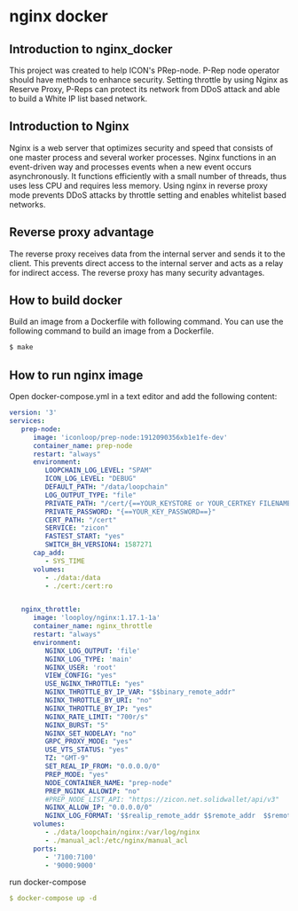 # nginx docker 

## Introduction to nginx_docker
This project was created to help ICON's PRep-node.
P-Rep node operator should have methods to enhance security.
Setting throttle by using Nginx as Reserve Proxy, P-Reps can protect its network from DDoS attack and able to build a White IP list based network.



## Introduction to Nginx
Nginx is a web server that optimizes security and speed that consists of one master process and several worker processes.
Nginx functions in an event-driven way and processes events when a new event occurs asynchronously.
It functions efficiently with a small number of threads, thus uses less CPU and requires less memory.
Using nginx in reverse proxy mode prevents DDoS attacks by throttle setting and enables whitelist based networks.

## Reverse proxy advantage
The reverse proxy receives data from the internal server and sends it to the client. This prevents direct access to the internal server and acts as a relay for indirect access. The reverse proxy has many security advantages.


## How to build docker

Build an image from a Dockerfile with following command.
You can use the following command to build an image from a Dockerfile.

```bash
$ make
```
 
## How to run nginx image 

Open docker-compose.yml in a text editor and add the following content:

```yaml
version: '3'
services:
   prep-node:
      image: 'iconloop/prep-node:1912090356xb1e1fe-dev'
      container_name: prep-node
      restart: "always"
      environment:
         LOOPCHAIN_LOG_LEVEL: "SPAM"
         ICON_LOG_LEVEL: "DEBUG"
         DEFAULT_PATH: "/data/loopchain"
         LOG_OUTPUT_TYPE: "file"
         PRIVATE_PATH: "/cert/{==YOUR_KEYSTORE or YOUR_CERTKEY FILENAME==}"
         PRIVATE_PASSWORD: "{==YOUR_KEY_PASSWORD==}"
         CERT_PATH: "/cert"
         SERVICE: "zicon"
         FASTEST_START: "yes"
         SWITCH_BH_VERSION4: 1587271
      cap_add:
         - SYS_TIME
      volumes:
         - ./data:/data
         - ./cert:/cert:ro


   nginx_throttle:
      image: 'looploy/nginx:1.17.1-1a'
      container_name: nginx_throttle
      restart: "always"
      environment:
         NGINX_LOG_OUTPUT: 'file'
         NGINX_LOG_TYPE: 'main'
         NGINX_USER: 'root'
         VIEW_CONFIG: "yes"
         USE_NGINX_THROTTLE: "yes"
         NGINX_THROTTLE_BY_IP_VAR: "$$binary_remote_addr"
         NGINX_THROTTLE_BY_URI: "no"
         NGINX_THROTTLE_BY_IP: "yes"
         NGINX_RATE_LIMIT: "700r/s"
         NGINX_BURST: "5"
         NGINX_SET_NODELAY: "no"
         GRPC_PROXY_MODE: "yes"
         USE_VTS_STATUS: "yes"
         TZ: "GMT-9"
         SET_REAL_IP_FROM: "0.0.0.0/0"
         PREP_MODE: "yes"
         NODE_CONTAINER_NAME: "prep-node"
         PREP_NGINX_ALLOWIP: "no"
         #PREP_NODE_LIST_API: "https://zicon.net.solidwallet/api/v3"
         NGINX_ALLOW_IP: "0.0.0.0/0"
         NGINX_LOG_FORMAT: '$$realip_remote_addr $$remote_addr  $$remote_user [$$time_local] $$request $$status $$body_bytes_sent $$http_referer "$$http_user_agent" $$http_x_forwarded_for $$request_body $$server_protocol $$request_time'
      volumes:
         - ./data/loopchain/nginx:/var/log/nginx
         - ./manual_acl:/etc/nginx/manual_acl
      ports:
         - '7100:7100'
         - '9000:9000'


```

run docker-compose
```yaml
$ docker-compose up -d
```


